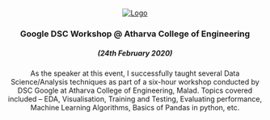 
<!-- PROJECT LOGO -->
<br />
<p align="center">
  <a href="https://github.com/reubence/Google-DSC-Workshop-2020">
    <img src="https://cdn.hashnode.com/res/hashnode/image/upload/v1563888018200/lJaohMmyY.png" alt="Logo" >
  </a>

  <h3 align="center">Google DSC Workshop @ Atharva College of Engineering</h3>
  <h5 align = "center"> (24th February 2020) </h5>

  <p align="center">
  As the speaker at this event, I successfully taught several Data Science/Analysis techniques as part of a six-hour workshop
conducted by DSC Google at Atharva College of Engineering, Malad.
Topics covered included – EDA, Visualisation, Training and Testing, Evaluating performance, Machine
Learning Algorithms, Basics of Pandas in python, etc. 
    <br />
    <br />
  </p>
</p>


